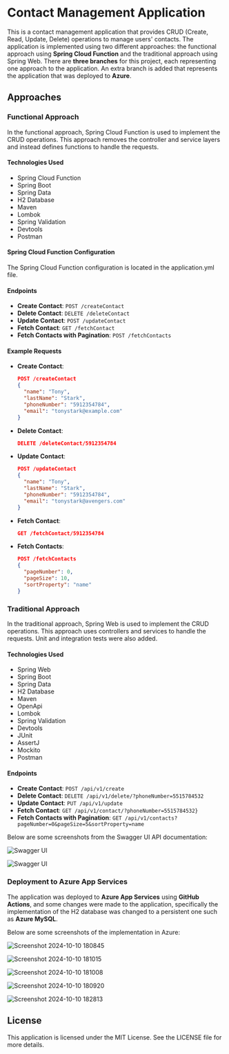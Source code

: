 # Contact Management Application

This is a contact management application that provides CRUD (Create, Read, Update, Delete) operations to manage users' contacts. The application is implemented using two different approaches: the functional approach using **Spring Cloud Function** and the traditional approach using Spring Web. There are **three branches** for this project, each representing one approach to the application. An extra branch is added that represents the application that was deployed to **Azure**.

## Approaches

### Functional Approach

In the functional approach, Spring Cloud Function is used to implement the CRUD operations. This approach removes the controller and service layers and instead defines functions to handle the requests.

#### Technologies Used

- Spring Cloud Function
- Spring Boot
- Spring Data
- H2 Database
- Maven
- Lombok
- Spring Validation
- Devtools
- Postman

#### Spring Cloud Function Configuration

The Spring Cloud Function configuration is located in the application.yml file.

#### Endpoints

- **Create Contact**: `POST /createContact`
- **Delete Contact**: `DELETE /deleteContact`
- **Update Contact**: `POST /updateContact`
- **Fetch Contact**: `GET /fetchContact`
- **Fetch Contacts with Pagination**: `POST /fetchContacts`

#### Example Requests

- **Create Contact**:
  ```json
  POST /createContact
  {
    "name": "Tony",
    "lastName": "Stark",
    "phoneNumber": "5912354784",
    "email": "tonystark@example.com"
  }
  
- **Delete Contact**:
  ```json
  DELETE /deleteContact/5912354784

- **Update Contact**:
  ```json
  POST /updateContact
  {
    "name": "Tony",
    "lastName": "Stark",
    "phoneNumber": "5912354784",
    "email": "tonystark@avengers.com"
  }

- **Fetch Contact**:
  ```json
  GET /fetchContact/5912354784

- **Fetch Contacts**:
  ```json
  POST /fetchContacts
  {
    "pageNumber": 0,
    "pageSize": 10,
    "sortProperty": "name"
  }

### Traditional Approach

In the traditional approach, Spring Web is used to implement the CRUD operations. This approach uses controllers and services to handle the requests. Unit and integration tests were also added.

#### Technologies Used

- Spring Web
- Spring Boot
- Spring Data
- H2 Database
- Maven
- OpenApi
- Lombok
- Spring Validation
- Devtools
- JUnit
- AssertJ
- Mockito
- Postman

#### Endpoints

- **Create Contact**: `POST /api/v1/create`
- **Delete Contact**: `DELETE /api/v1/delete/?phoneNumber=5515784532`
- **Update Contact**: `PUT /api/v1/update`
- **Fetch Contact**: `GET /api/v1/contact/?phoneNumber=5515784532}`
- **Fetch Contacts with Pagination**: `GET /api/v1/contacts?pageNumber=0&pageSize=5&sortProperty=name`
  
Below are some screenshots from the Swagger UI API documentation:


![Swagger UI](https://github.com/user-attachments/assets/1e1be5d0-f252-4e10-a04a-a1053b90a778)

![Swagger UI](https://github.com/user-attachments/assets/d1524238-b731-4aa0-8f0d-577fa2e23a95)

### Deployment to Azure App Services

The application was deployed to **Azure App Services** using **GitHub Actions**, and some changes were made to the application, specifically the implementation of the H2 database was changed to a persistent one such as **Azure MySQL**.

Below are some screenshots of the implementation in Azure:

![Screenshot 2024-10-10 180845](https://github.com/user-attachments/assets/33682bff-3749-45cb-b5ff-b5da02f4ef75)

![Screenshot 2024-10-10 181015](https://github.com/user-attachments/assets/a0f5dc0e-4a68-431c-ad5e-5de728fecff3)

![Screenshot 2024-10-10 181008](https://github.com/user-attachments/assets/f1e8f1a6-ab5e-4780-91e0-1bd86e5504fb)

![Screenshot 2024-10-10 180920](https://github.com/user-attachments/assets/bf419890-67fa-4cbe-917c-1f61f8a3d30b)

![Screenshot 2024-10-10 182813](https://github.com/user-attachments/assets/ab40de4a-a394-4497-81a3-e269d553ec9c)


## License

This application is licensed under the MIT License. See the LICENSE file for more details.
